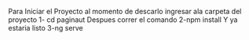 Para Iniciar el Proyecto al momento de descarlo ingresar ala carpeta del proyecto
1- cd paginaut
Despues correr el comando 
2-npm install
Y ya estaria listo 
3-ng serve

